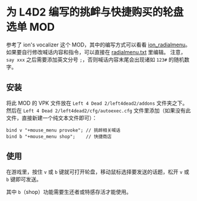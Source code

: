 # 为 L4D2 编写的挑衅与快捷购买的轮盘选单 MOD

参考了 ion's vocalizer 这个 MOD，其中的编写方式可以看看 [ion_radialmenu](references/ion_radialmenu.txt)。
如果要自行修改喊话内容和指令，可以直接在 [radialmenu.txt](root/scripts/radialmenu.txt) 里编辑。
注意，`say xxx` 之后需要添加英文分号 `;`，否则喊话内容末尾会出现诸如 `123#` 的随机数字。

## 安装

将此 MOD 的 VPK 文件放在 `Left 4 Dead 2/left4dead2/addons` 文件夹之下。
然后在 `Left 4 Dead 2/left4dead2/cfg/autoexec.cfg` 文件里添加（如果没有此文件，直接新建一个纯文本文件即可）：

```
bind v "+mouse_menu provoke"; // 挑衅相关喊话
bind b "+mouse_menu shop";    // 快捷商店
```

## 使用

在游戏里，按住 `v` 或 `b` 键就可打开轮盘，移动鼠标选择要发送的话题，松开 `v` 或 `b` 键即可发送。

其中 `b`（shop）功能需要生还者或特感存活才能使用。
